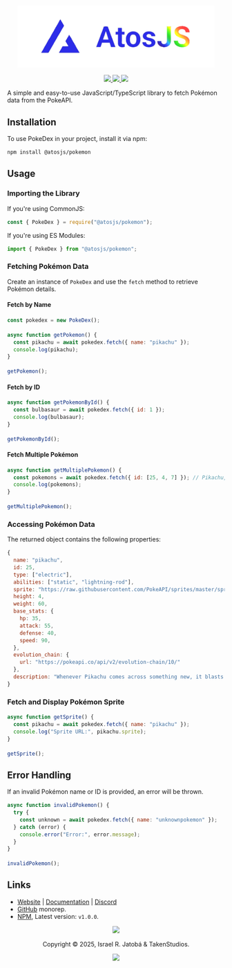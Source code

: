 <div align="center">
  <img src="../../assets/images/atosPNG.png" width="456" alt="@atosjs/pokemon"></img>
  
  <p>
  <!-- @atosjs/pokemon badges -->
  <a href="https://www.npmjs.com/package/@atosjs/pokemon">
    <img src="https://img.shields.io/npm/v/@atosjs/pokemon?style=for-the-badge&color=36a5f4&label=npm&logo=npm" />
  </a>
  <a href="https://www.npmjs.com/package/@atosjs/pokemon">
    <img src="https://img.shields.io/npm/dt/@atosjs/pokemon?style=for-the-badge&color=f5a97f&label=downloads&logo=npm" />
  </a>
  <a href="https://github.com/yeyTaken/atosjs">
    <img src="https://img.shields.io/badge/github-atosjs-8da6ce?style=for-the-badge&logo=github" />
  </a>
</p>
</div>

A simple and easy-to-use JavaScript/TypeScript library to fetch Pokémon data from the PokeAPI.

## Installation

To use PokeDex in your project, install it via npm:

```sh
npm install @atosjs/pokemon
```

## Usage

### Importing the Library

If you're using CommonJS:

```js
const { PokeDex } = require("@atosjs/pokemon");
```

If you're using ES Modules:

```js
import { PokeDex } from "@atosjs/pokemon";
```

### Fetching Pokémon Data

Create an instance of `PokeDex` and use the `fetch` method to retrieve Pokémon details.

#### Fetch by Name

```js
const pokedex = new PokeDex();

async function getPokemon() {
  const pikachu = await pokedex.fetch({ name: "pikachu" });
  console.log(pikachu);
}

getPokemon();
```

#### Fetch by ID

```js
async function getPokemonById() {
  const bulbasaur = await pokedex.fetch({ id: 1 });
  console.log(bulbasaur);
}

getPokemonById();
```

#### Fetch Multiple Pokémon

```js
async function getMultiplePokemon() {
  const pokemons = await pokedex.fetch({ id: [25, 4, 7] }); // Pikachu, Charmander, Squirtle
  console.log(pokemons);
}

getMultiplePokemon();
```

### Accessing Pokémon Data

The returned object contains the following properties:

```js
{
  name: "pikachu",
  id: 25,
  type: ["electric"],
  abilities: ["static", "lightning-rod"],
  sprite: "https://raw.githubusercontent.com/PokeAPI/sprites/master/sprites/pokemon/25.png",
  height: 4,
  weight: 60,
  base_stats: {
    hp: 35,
    attack: 55,
    defense: 40,
    speed: 90,
  },
  evolution_chain: {
    url: "https://pokeapi.co/api/v2/evolution-chain/10/"
  },
  description: "Whenever Pikachu comes across something new, it blasts it with electricity."
}
```

### Fetch and Display Pokémon Sprite

```js
async function getSprite() {
  const pikachu = await pokedex.fetch({ name: "pikachu" });
  console.log("Sprite URL:", pikachu.sprite);
}

getSprite();
```

## Error Handling

If an invalid Pokémon name or ID is provided, an error will be thrown.

```js
async function invalidPokemon() {
  try {
    const unknown = await pokedex.fetch({ name: "unknownpokemon" });
  } catch (error) {
    console.error("Error:", error.message);
  }
}

invalidPokemon();
```

## Links
- [Website](https://atos.js.org/en) | [Documentation](https://atos.js.org/en/docs) | [Discord](https://atos.js.org/discord)
- [GitHub](https://github.com/yeyTaken/atosjs/packages/pokemon) monorep.
- [NPM](https://www.npmjs.com/package/@atosjs/pokemon), Latest version: `v1.0.0`.

<p align="center">
  <img src="https://raw.githubusercontent.com/catppuccin/catppuccin/main/assets/footers/gray0_ctp_on_line.svg?sanitize=true"></img>
</p>


<p align="center">
  Copyright &copy; 2025, Israel R. Jatobá & TakenStudios.
</p>

<p align="center">
  <a href="https://github.com/yeyTaken/atosjs/blob/master/LICENSE">
    <img src="https://img.shields.io/github/license/yeyTaken/atosjs?style=for-the-badge&color=b7bdf8" />
  </a>
</p>
